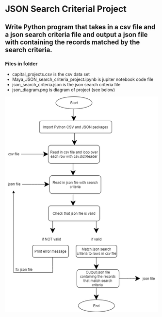 # JSON Search Criterial Project

## Write Python program that takes in a csv file and a json search criteria file and output a json file with containing the records matched by the search criteria.

### Files in folder

- capital_projects.csv is the csv data set
- Maya_JSON_search_criteria_project.ipynb is jupiter notebook code file
- json_search_criteria.json is the json search criteria file
- json_diagram.png is diagram of project (see below)

![diagram](JSON_diagram.png)

